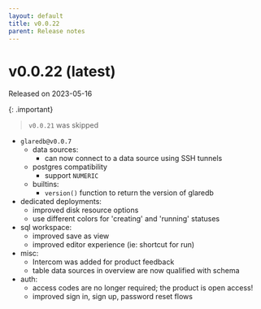 ```yaml
---
layout: default
title: v0.0.22
parent: Release notes
---
```


<!-- markdownlint-disable title-case-style -->

# v0.0.22 (latest)

Released on 2023-05-16

{: .important}

> `v0.0.21` was skipped

<!-- markdownlint-enable title-case-style -->

- `glaredb@v0.0.7`
  - data sources:
    - can now connect to a data source using SSH tunnels
  - postgres compatibility
    - support `NUMERIC`
  - builtins:
    - `version()` function to return the version of glaredb
- dedicated deployments:
  - improved disk resource options
  - use different colors for 'creating' and 'running' statuses
- sql workspace:
  - improved save as view
  - improved editor experience (ie: shortcut for run)
- misc:
  - Intercom was added for product feedback
  - table data sources in overview are now qualified with schema
- auth:
  - access codes are no longer required; the product is open access!
  - improved sign in, sign up, password reset flows
